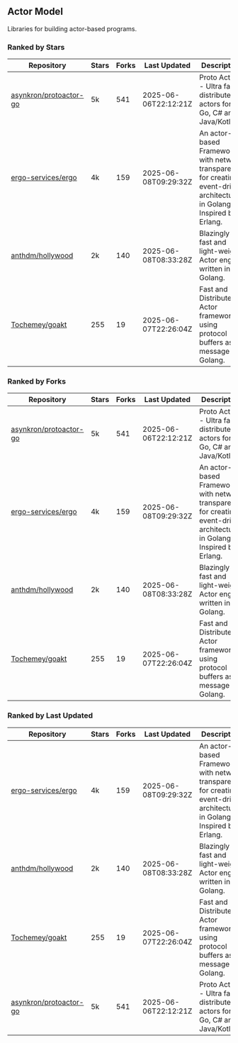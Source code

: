 ## Actor Model

Libraries for building actor-based programs.

### Ranked by Stars

| Repository | Stars | Forks | Last Updated | Description | 
|------------|-------|-------|--------------|-------------|
| [asynkron/protoactor-go](https://github.com/asynkron/protoactor-go) | 5k | 541 | 2025-06-06T22:12:21Z |  Proto Actor - Ultra fast distributed actors for Go, C# and Java/Kotlin. |
| [ergo-services/ergo](https://github.com/ergo-services/ergo) | 4k | 159 | 2025-06-08T09:29:32Z |  An actor-based Framework with network transparency for creating event-driven architecture in Golang. Inspired by Erlang. |
| [anthdm/hollywood](https://github.com/anthdm/hollywood) | 2k | 140 | 2025-06-08T08:33:28Z |  Blazingly fast and light-weight Actor engine written in Golang. |
| [Tochemey/goakt](https://github.com/Tochemey/goakt) | 255 | 19 | 2025-06-07T22:26:04Z |  Fast and Distributed Actor framework using protocol buffers as message for Golang. |

### Ranked by Forks

| Repository | Stars | Forks | Last Updated | Description | 
|------------|-------|-------|--------------|-------------|
| [asynkron/protoactor-go](https://github.com/asynkron/protoactor-go) | 5k | 541 | 2025-06-06T22:12:21Z |  Proto Actor - Ultra fast distributed actors for Go, C# and Java/Kotlin. |
| [ergo-services/ergo](https://github.com/ergo-services/ergo) | 4k | 159 | 2025-06-08T09:29:32Z |  An actor-based Framework with network transparency for creating event-driven architecture in Golang. Inspired by Erlang. |
| [anthdm/hollywood](https://github.com/anthdm/hollywood) | 2k | 140 | 2025-06-08T08:33:28Z |  Blazingly fast and light-weight Actor engine written in Golang. |
| [Tochemey/goakt](https://github.com/Tochemey/goakt) | 255 | 19 | 2025-06-07T22:26:04Z |  Fast and Distributed Actor framework using protocol buffers as message for Golang. |

### Ranked by Last Updated

| Repository | Stars | Forks | Last Updated | Description | 
|------------|-------|-------|--------------|-------------|
| [ergo-services/ergo](https://github.com/ergo-services/ergo) | 4k | 159 | 2025-06-08T09:29:32Z |  An actor-based Framework with network transparency for creating event-driven architecture in Golang. Inspired by Erlang. |
| [anthdm/hollywood](https://github.com/anthdm/hollywood) | 2k | 140 | 2025-06-08T08:33:28Z |  Blazingly fast and light-weight Actor engine written in Golang. |
| [Tochemey/goakt](https://github.com/Tochemey/goakt) | 255 | 19 | 2025-06-07T22:26:04Z |  Fast and Distributed Actor framework using protocol buffers as message for Golang. |
| [asynkron/protoactor-go](https://github.com/asynkron/protoactor-go) | 5k | 541 | 2025-06-06T22:12:21Z |  Proto Actor - Ultra fast distributed actors for Go, C# and Java/Kotlin. |

